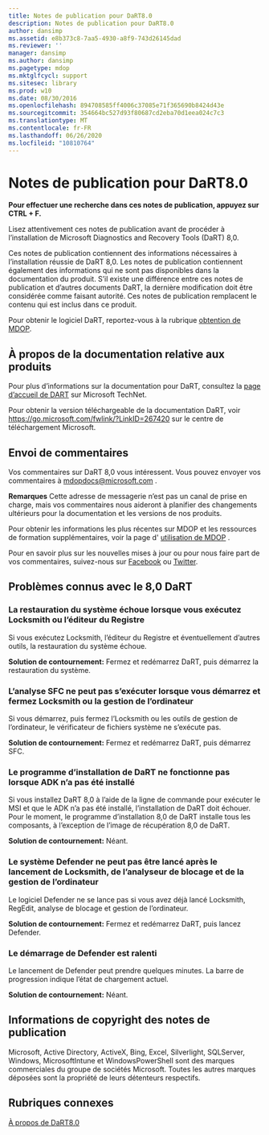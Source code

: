 ```yaml
---
title: Notes de publication pour DaRT8.0
description: Notes de publication pour DaRT8.0
author: dansimp
ms.assetid: e8b373c8-7aa5-4930-a8f9-743d26145dad
ms.reviewer: ''
manager: dansimp
ms.author: dansimp
ms.pagetype: mdop
ms.mktglfcycl: support
ms.sitesec: library
ms.prod: w10
ms.date: 08/30/2016
ms.openlocfilehash: 894708585ff4006c37085e71f365690b8424d43e
ms.sourcegitcommit: 354664bc527d93f80687cd2eba70d1eea024c7c3
ms.translationtype: MT
ms.contentlocale: fr-FR
ms.lasthandoff: 06/26/2020
ms.locfileid: "10810764"
---
```

# Notes de publication pour DaRT8.0


**Pour effectuer une recherche dans ces notes de publication, appuyez sur CTRL + F.**

Lisez attentivement ces notes de publication avant de procéder à l’installation de Microsoft Diagnostics and Recovery Tools (DaRT) 8,0.

Ces notes de publication contiennent des informations nécessaires à l’installation réussie de DaRT 8,0. Les notes de publication contiennent également des informations qui ne sont pas disponibles dans la documentation du produit. S’il existe une différence entre ces notes de publication et d’autres documents DaRT, la dernière modification doit être considérée comme faisant autorité. Ces notes de publication remplacent le contenu qui est inclus dans ce produit.

Pour obtenir le logiciel DaRT, reportez-vous à la rubrique [obtention de MDOP](https://go.microsoft.com/fwlink/?LinkId=322049).

## À propos de la documentation relative aux produits


Pour plus d’informations sur la documentation pour DaRT, consultez la [page d’accueil de DART](https://go.microsoft.com/fwlink/?LinkID=252096) sur Microsoft TechNet.

Pour obtenir la version téléchargeable de la documentation DaRT, voir <https://go.microsoft.com/fwlink/?LinkID=267420> sur le centre de téléchargement Microsoft.

## Envoi de commentaires


Vos commentaires sur DaRT 8,0 vous intéressent. Vous pouvez envoyer vos commentaires à <mdopdocs@microsoft.com> .

**Remarques**  Cette adresse de messagerie n’est pas un canal de prise en charge, mais vos commentaires nous aideront à planifier des changements ultérieurs pour la documentation et les versions de nos produits.

 

Pour obtenir les informations les plus récentes sur MDOP et les ressources de formation supplémentaires, voir la page d' [utilisation de MDOP](https://go.microsoft.com/fwlink/p/?LinkId=236032) .

Pour en savoir plus sur les nouvelles mises à jour ou pour nous faire part de vos commentaires, suivez-nous sur [Facebook](https://go.microsoft.com/fwlink/p/?LinkId=242445) ou [Twitter](https://go.microsoft.com/fwlink/p/?LinkId=242447).

## Problèmes connus avec le 8,0 DaRT


### La restauration du système échoue lorsque vous exécutez Locksmith ou l’éditeur du Registre

Si vous exécutez Locksmith, l’éditeur du Registre et éventuellement d’autres outils, la restauration du système échoue.

**Solution de contournement:** Fermez et redémarrez DaRT, puis démarrez la restauration du système.

### L’analyse SFC ne peut pas s’exécuter lorsque vous démarrez et fermez Locksmith ou la gestion de l’ordinateur

Si vous démarrez, puis fermez l’Locksmith ou les outils de gestion de l’ordinateur, le vérificateur de fichiers système ne s’exécute pas.

**Solution de contournement:** Fermez et redémarrez DaRT, puis démarrez SFC.

### <a href="" id="-------------dart-installer-does-not-fail-when-adk-has-not-been-installed"></a> Le programme d’installation de DaRT ne fonctionne pas lorsque ADK n’a pas été installé

Si vous installez DaRT 8,0 à l’aide de la ligne de commande pour exécuter le MSI et que le ADK n’a pas été installé, l’installation de DaRT doit échouer. Pour le moment, le programme d’installation 8,0 de DaRT installe tous les composants, à l’exception de l’image de récupération 8,0 de DaRT.

**Solution de contournement:** Néant.

### Le système Defender ne peut pas être lancé après le lancement de Locksmith, de l’analyseur de blocage et de la gestion de l’ordinateur

Le logiciel Defender ne se lance pas si vous avez déjà lancé Locksmith, RegEdit, analyse de blocage et gestion de l’ordinateur.

**Solution de contournement:** Fermez et redémarrez DaRT, puis lancez Defender.

### Le démarrage de Defender est ralenti

Le lancement de Defender peut prendre quelques minutes. La barre de progression indique l’état de chargement actuel.

**Solution de contournement:** Néant.

## Informations de copyright des notes de publication


Microsoft, Active Directory, ActiveX, Bing, Excel, Silverlight, SQLServer, Windows, MicrosoftIntune et WindowsPowerShell sont des marques commerciales du groupe de sociétés Microsoft. Toutes les autres marques déposées sont la propriété de leurs détenteurs respectifs.



## Rubriques connexes


[À propos de DaRT8.0](about-dart-80-dart-8.md)

 

 





